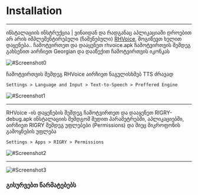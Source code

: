 # Installation
--------------
ინსტალაციის ინსტრუქცია | ვინაიდან და რადგანაც აპლიკაციაში დროებით არ არის იმპლემენტირებული (ჩაშენებული)
[RHVoice](https://github.com/RHvoice/RHvoice), მოგიწევთ ხელით დაყენება.. ჩამოტვირთეთ და დააყენეთ rhvoice.apk
ჩამოტვირთვის შემდეგ გახსენით აირჩიეთ Georgian და დააწექით ჩამოტვირთვის იკონკას

![#Screenshot0](https://github.com/Kuduxaaa/RIGRY-Private/blob/main/bin/Screenshots/Screenshot_20210402-134009_RHVoice.jpg)

ჩამოტვირთვის შემდეგ RHVoice აირჩიეთ ნაგულისხმებ TTS ძრავად

``` Settings > Language and Input > Text-to-Speech > Preffered Engine ```

![#Screenshot1](https://github.com/Kuduxaaa/RIGRY-Private/blob/main/bin/Screenshots/Screenshot_20210402-134033_Settings.jpg)

------------------------------------------------------------------------

RHVoice -ის დაყენების შემდეგ ჩამოტვირთეთ და დააყენეთ RIGRY-debug.apk
ინსტალაციის შემდგომ შედით პარამეტრებში, აპლიკაციებში, აირჩიეთ RIGRY შემდეგ უფლებები (Permissions) და მიეც მიკროფონის გამოყნების უფლება

``` Settings > Apps > RIGRY > Permissions ```

![#Screenshot2](https://github.com/Kuduxaaa/RIGRY-Private/blob/main/bin/Screenshots/Screenshot_20210402-134102_Package%20installer.jpg)

---------------------------

![#Screenshot3]()

### გისურვებთ წარმატებებს
